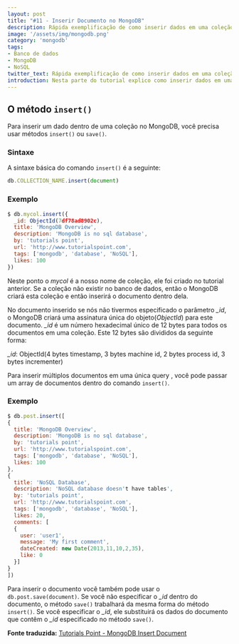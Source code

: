 ```yaml
---
layout: post
title: "#11 - Inserir Documento no MongoDB"
description: Rápida exemplificação de como inserir dados em uma coleção no MongoDB.
image: '/assets/img/mongodb.png'
category: 'mongodb'
tags:
- Banco de dados
- MongoDB
- NoSQL
twitter_text: Rápida exemplificação de como inserir dados em uma coleção no MongoDB.
introduction: Nesta parte do tutorial explico como inserir dados em uma coleção no MongoDB.
---
```


## O método ```insert()```

Para inserir um dado dentro de uma coleção no MongoDB, você precisa usar métodos ```insert()``` ou ```save()```.

### Sintaxe

A sintaxe básica do comando ```insert()``` é a seguinte:

```js
db.COLLECTION_NAME.insert(document)
```

### Exemplo

```js
$ db.mycol.insert({
  _id: ObjectId(7df78ad8902c),
  title: 'MongoDB Overview',
  description: 'MongoDB is no sql database',
  by: 'tutorials point',
  url: 'http://www.tutorialspoint.com',
  tags: ['mongodb', 'database', 'NoSQL'],
  likes: 100
})
```

Neste ponto o *mycol* é a nosso nome de coleção, ele foi criado no tutorial anterior. Se a coleção não existir no banco de dados, então o MongoDB criará esta coleção e então inserirá o documento dentro dela.

No documento inserido se nós não tivermos especificado o parâmetro *_id*, o MongoDB criará uma assinatura única do objeto(*ObjectId*) para este documento. *_id* é um número hexadecimal único de 12 bytes para todos os documentos em uma coleção. Este 12 bytes são divididos da seguinte forma:

*_id*: ObjectId(4 bytes timestamp, 3 bytes machine id, 2 bytes process id, 3 bytes incrementer)

Para inserir múltiplos documentos em uma única query , você pode passar um array de documentos dentro do comando ```insert()```.

### Exemplo

```js
$ db.post.insert([
{
  title: 'MongoDB Overview',
  description: 'MongoDB is no sql database',
  by: 'tutorials point',
  url: 'http://www.tutorialspoint.com',
  tags: ['mongodb', 'database', 'NoSQL'],
  likes: 100
},
{
  title: 'NoSQL Database',
  description: 'NoSQL database doesn't have tables',
  by: 'tutorials point',
  url: 'http://www.tutorialspoint.com',
  tags: ['mongodb', 'database', 'NoSQL'],
  likes: 20,
  comments: [
  {
    user: 'user1',
    message: 'My first comment',
    dateCreated: new Date(2013,11,10,2,35),
    like: 0
  }]
}
])
```

Para inserir o documento você também pode usar o ```db.post.save(document)```. Se você não especificar o *_id* dentro do documento, o método ```save()``` trabalhará da mesma forma do método ```insert()```. Se você especificar o *_id*, ele substituirá os dados do documento que contêm o *_id* especificado no método ```save()```.

**Fonte traduzida:** [Tutorials Point - MongoDB Insert Document](http://www.tutorialspoint.com/mongodb/mongodb_insert_document.htm)
